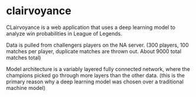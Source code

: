 # clairvoyance
CLairvoyance is a web application that uses a deep learning model to analyze win probabilities in League of Legends.

Data is pulled from challengers players on the NA server. (300 players, 100 matches per player, duplicate matches are thrown out. About 9000 total matches total)

Model architecture is a variably layered fully connected network, where the champions picked go through more layers than the other data. (this is the primary reason why a deep learning model was chosen over a traditional machine model)
